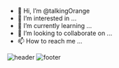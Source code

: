 - 👋 Hi, I’m @talkingOrange
- 👀 I’m interested in ...
- 🌱 I’m currently learning ...
- 💞️ I’m looking to collaborate on ...
- 📫 How to reach me ...

<!---
talkingOrange/talkingOrange is a ✨ special ✨ repository because its `README.md` (this file) appears on your GitHub profile.
You can click the Preview link to take a look at your changes.
--->

![header](https://capsule-render.vercel.app/api?type=wave&color=auto&height=300&section=header&text=I%LOVE%WEB&fontSize=90&) 
![footer](https://capsule-render.vercel.app/api?section=footer)
